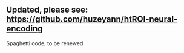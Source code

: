 Updated, please see: https://github.com/huzeyann/htROI-neural-encoding
-----------------------------
Spaghetti code, to be renewed
